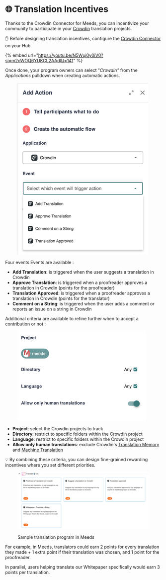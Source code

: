 # 🌐 Translation Incentives

Thanks to the Crowdin Connector for Meeds, you can incentivize your community to participate in your [Crowdin](https://crowdin.com) translation projects.

✋ Before designing translation incentives, configure the [Crowdin Connector](../../integrations/crowdin.md) on your Hub.

{% embed url="https://youtu.be/N5Wuj0y0iV0?si=m2oWOQ6YUKCL2AAd&t=141" %}

Once done, your program owners can select "_Crowdin"_ from the _Applications_ pulldown when creating automatic actions.

<figure><img src="../../../.gitbook/assets/add-action-crowdin.png" alt=""><figcaption></figcaption></figure>

Four events Events are available :

* **Add Translation:** is triggered when the user suggests a translation in Crowdin
* **Approve Translation**: is triggered when a proofreader approves a translation in Crowdin (points for the proofreader)
* **Translation Approved**: is triggered when a proofreader approves a translation in Crowdin (points for the translator)
* **Comment on a String**: is triggered when the user adds a comment or reports an issue on a string in Crowdin

Additional criteria are available to refine further when to accept a contribution or not :&#x20;

<figure><img src="../../../.gitbook/assets/crowdin-action-criteria.png" alt=""><figcaption></figcaption></figure>

* **Project**: select the Crowdin projects to track
* **Directory**: restrict to specific folders within the Crowdin project
* **Language**: restrict to specific folders within the Crowdin project
* **Allow only human translations**: exclude Crowdin's [Translation Memory](https://support.crowdin.com/translation-memory/#applying-translation-memory-via-pre-translation)  and [Machine Translation](https://support.crowdin.com/pre-translation-via-machine/)&#x20;

💡 By combining these criteria, you can design fine-grained rewarding incentives where you set different priorities.&#x20;



<figure><img src="../../../.gitbook/assets/translation-program-sample.png" alt=""><figcaption><p>Sample translation program in Meeds</p></figcaption></figure>

For example, in Meeds, translators could earn 2 points for every translation they made + 1 extra point if their translation was chosen, and 1 point for the proofreader.&#x20;

In parallel, users helping translate our Whitepaper specifically would earn 3 points per translation.

